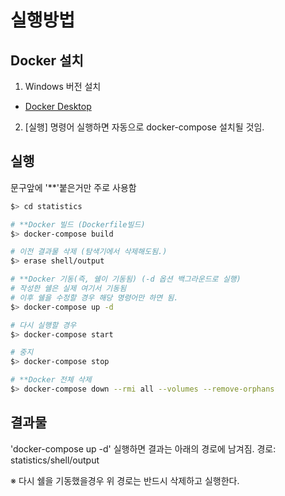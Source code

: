# 실행방법
## Docker 설치
1. Windows 버전 설치
- [Docker Desktop](https://www.docker.com/products/docker-desktop)

2. [실행] 명령어 실행하면 자동으로 docker-compose 설치될 것임.

## 실행
문구앞에 '**'붙은거만 주로 사용함
```sh
$> cd statistics

# **Docker 빌드 (Dockerfile빌드)
$> docker-compose build

# 이전 결과물 삭제 (탐색기에서 삭제해도됨.)
$> erase shell/output

# **Docker 기동(즉, 쉘이 기동됨) (-d 옵션 백그라운드로 실행)
# 작성한 쉘은 실제 여기서 기동됨
# 이후 쉘을 수정할 경우 해당 명령어만 하면 됨.
$> docker-compose up -d

# 다시 실행할 경우
$> docker-compose start

# 중지
$> docker-compose stop

# **Docker 전체 삭제
$> docker-compose down --rmi all --volumes --remove-orphans
```

## 결과물
'docker-compose up -d' 실행하면 결과는 아래의 경로에 남겨짐.
경로: statistics/shell/output

※ 다시 쉘을 기동했을경우 위 경로는 반드시 삭제하고 실행한다.

